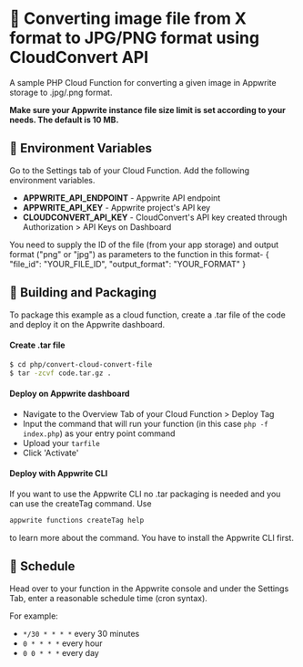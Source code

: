 # 📧 Converting image file from X format to JPG/PNG format using CloudConvert API
A sample PHP Cloud Function for converting a given image in Appwrite storage to .jpg/.png format.

**Make sure your Appwrite instance file size limit is set according to your needs. The default is 10 MB.**
## 📝 Environment Variables
Go to the Settings tab of your Cloud Function. Add the following environment variables.
- **APPWRITE_API_ENDPOINT** - Appwrite API endpoint
- **APPWRITE_API_KEY** - Appwrite project's API key
- **CLOUDCONVERT_API_KEY** - CloudConvert's API key created through Authorization > API Keys on Dashboard

You need to supply the ID of the file (from your app storage) and output format ("png" or "jpg") as parameters to the function in this format- { "file_id": "YOUR_FILE_ID", "output_format": "YOUR_FORMAT" }
## 🚀 Building and Packaging
To package this example as a cloud function, create a .tar file of the code and deploy it on the Appwrite dashboard.

#### Create .tar file
```bash
$ cd php/convert-cloud-convert-file
$ tar -zcvf code.tar.gz . 
```
#### Deploy on Appwrite dashboard
* Navigate to the Overview Tab of your Cloud Function > Deploy Tag
* Input the command that will run your function (in this case `php -f index.php`) as your entry point command
* Upload your `tarfile`
* Click 'Activate'
#### Deploy with Appwrite CLI
If you want to use the Appwrite CLI no .tar packaging is needed and you can use the createTag command. Use 
```bash
appwrite functions createTag help
```
to learn more about the command. You have to install the Appwrite CLI first.


## 🎯 Schedule
Head over to your function in the Appwrite console and under the Settings Tab, enter a reasonable schedule time (cron syntax).

For example:

- `*/30 * * * *` every 30 minutes
- `0 * * * *` every hour
- `0 0 * * *` every day
